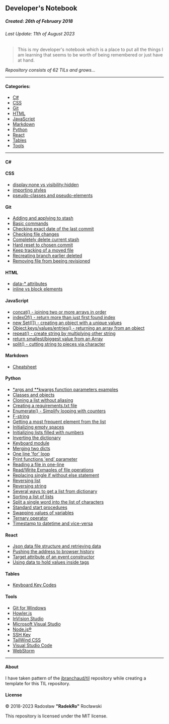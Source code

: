## Developer's Notebook
##### Created: 26th of February 2018
###### Last Update: 11th of August 2023 

> This is my developer's notebook which is a place to put all the things I am learning that seems to be worth of being remembered or just have at hand. 

_Repository consists of 62 TILs and grows..._

---

#### Categories:

* [C#](#csharp)
* [CSS](#css)
* [Git](#git)
* [HTML](#html)
* [JavaScript](#javascript)
* [Markdown](#markdown)
* [Python](#python)
* [React](#react)
* [Tables](#tables)
* [Tools](#tools)

---
#### C#

#### CSS
- [display:none vs visibility:hidden](css/display-none-vs-visibility-hidden.md)
- [importing styles](css/importing-styles.md)
- [pseudo-classes and pseudo-elements](css/pseudo-classes-and-pseudo-elements.md)

#### Git
- [Adding and applying to stash](git/adding-and-applying-to-stash.md)
- [Basic commands](git/basic-commands.md)
- [Checking exact date of the last commit](git/checking-exact-date-of-the-last-commit.md)
- [Checking file changes](git/checking-file-changes.md)
- [Completely delete current stash](git/completely-delete-current-stash.md)
- [Hard reset to chosen commit](git/hard-reset-to-chosen-commit.md)
- [Keep tracking of a moved file](git/keep-tracking-of-a-moved-file.md)
- [Recreating branch earlier deleted](git/recreating-branch-earlier-deleted.md)
- [Removing file from beeing revisioned](git/remove-file-from-beeing-revisioned.md)

#### HTML
- [data-* attributes](html/data-attributes.md)
- [inline vs block elements](html/inline-vs-block-elements.md)                           

#### JavaScript
- [concat() - joining two or more arrays in order](javascript/concat()-joining-two-or-more-arrays-in-order.md)
- [indexOf() - return more than just first found index](javascript/indexOf()-return-more-than-just-first-found-index.md)
- [new Set([]) - creating an object with a unique values](javascript/new-Set()-creating-an-object-with-a-unique-values.md)
- [Object.keys/values/entries() - returning an array from an object](javascript/returning-an-array-from-an-object.md)
- [repeat() - create string by multiplying other string](javascript/repeat()-create-string-by-multiplying-other-string.md)
- [return smallest/biggest value from an Array](javascript/return-smallest-biggest-value-from-an-array.md)
- [split() - cutting string to pieces via character](javascript/split()-cutting-string-to-pieces-via-character.md)

#### Markdown

- [Cheatsheet](markdown/cheatsheet.md)

#### Python
- [*args and **kwargs function parameters examples](python/args-and-kwargs-function-parameters-examples.md)
- [Classes and objects](python/classes-and-objects.md)
- [Cloning a list without aliasing](python/cloning-a-list-without-aliasing.md)
- [Creating a requirements.txt file](python/creating-a-requirements_txt-file.md)
- [Enumerate() - Simplify looping with counters](python/enumerate()-simplify-looping-with-counters.md)
- [F-string](python/f-string.md)
- [Getting a most frequent element from the list](python/getting-a-most-frequent-element-from-the-list.md)
- [Initializing empty spaces](python/initializing-empty-spaces.md)
- [Initializing lists filled with numbers](python/initializing-lists-filled-with-numbers.md)
- [Inverting the dictionary](python/inverting-the-dictionary.md)
- [Keyboard module](python/keyboard-module.md)
- [Merging two dicts](python/merging-two-dicts.md)
- [One line 'for' loop](python/one-line-for-loop.md)
- [Print functions 'end' parameter](python/print-functions-end-parameter.md)
- [Reading a file in one-line](python/reading-a-file-in-one-line.md)
- [Read/Write Exmaples of file operations](python/read-write-ex-file-operations.md)
- [Replacing single if without else statement](python/replacing-single-if-without-else-statement.md)
- [Reversing list](python/reversing-list.md)
- [Reversing string](python/reversing-string.md)
- [Several ways to get a list from dictionary](python/several-ways-to-get-a-list-from-dictionary.md)
- [Sorting a list of lists](python/sorting-a-list-of_lists.md)
- [Split a single word into the list of characters](python/split-a-single-word-into-the-list-of-characters.md)
- [Standard start procedures](python/standard-start-procedures.md)
- [Swapping values of variables](python/swapping-values-of-variables.md)
- [Ternary operator](python/ternary-operator.md)
- [Timestamp to datetime and vice-versa](python/timestamp-to-datetime-and-vice-versa.md)

#### React
- [Json data file structure and retrieving data](react/json-data-file-structure-and-retrieving-data.md)
- [Pushing the address to browser history](react/pushing-the-address-to-browser-history.md)
- [Target attribute of an event constructor](react/target-attribute-of-an-event-constructor.md)
- [Using data to hold values inside tags](react/using-data-to-hold-values-inside-tags.md)

#### Tables
- [Keyboard Key Codes](tables/keyboard-key-codes.md)

#### Tools

- [Git for Windows](tools/git-for-windows.md)
- [Howler.js](tools/howler-js.md)
- [InVision Studio](tools/invision-studio.md)
- [Microsoft Visual Studio](tools/microsoft-visual-studio.md)
- [Node.js®](tools/node-js.md)
- [SSH Key](tools/ssh-key.md)
- [TailWind CSS](tools/tailwind-css.md)
- [Visual Studio Code](tools/visual-studio-code.md)
- [WebStorm](tools/webstorm.md)

---

#### About

I have taken pattern of the [jbranchaud/til](https://github.com/jbranchaud/til) repository while
creating a template for this TIL repository.

#### License

&copy; 2018-2023 Radosław __"RadekRo"__ Rocławski

This repository is licensed under the MIT license.
